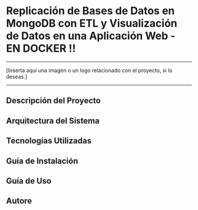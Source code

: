 # Replicación de Bases de Datos en MongoDB con ETL y Visualización de Datos en una Aplicación Web - EN DOCKER ‼
<hr>


[Inserta aquí una imagen o un logo relacionado con el proyecto, si lo deseas.]
 
---

## Descripción del Proyecto



## Arquitectura del Sistema


## Tecnologías Utilizadas


## Guía de Instalación


## Guía de Uso




## Autore




